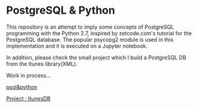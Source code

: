 # PostgreSQL & Python

This repository is an attempt to imply some concepts of PostgreSQL programming with the Python 2.7, inspired by zetcode.com's tutorial for the PostgreSQL database. The popular psycopg2 module is used in this implementation and it is executed on a Jupyter notebook.

In addition, please check the small project which I build a PostgreSQL DB from the Itunes library(XML).

Work in process...

<A href='http://nbviewer.jupyter.org/github/sametmarasli/PostgreSQL/blob/master/psql%26python.ipynb'>psql&python</A><BR>

<A href='http://nbviewer.jupyter.org/github/sametmarasli/PostgreSQL/blob/master/project/project_itunesdb.ipynb'>Project : ItunesDB</A><BR>
